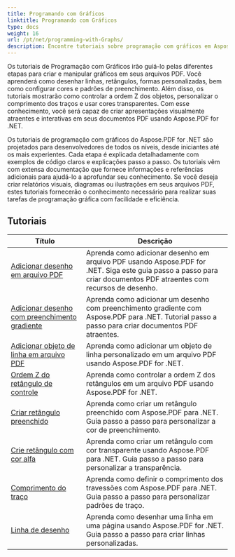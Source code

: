 ```yaml
---
title: Programando com Gráficos
linktitle: Programando com Gráficos
type: docs
weight: 16
url: /pt/net/programming-with-Graphs/
description: Encontre tutoriais sobre programação com gráficos em Aspose.PDF para .NET. Aprenda como criar e personalizar gráficos em seus documentos PDF.
---
```

Os tutoriais de Programação com Gráficos irão guiá-lo pelas diferentes etapas para criar e manipular gráficos em seus arquivos PDF. Você aprenderá como desenhar linhas, retângulos, formas personalizadas, bem como configurar cores e padrões de preenchimento. Além disso, os tutoriais mostrarão como controlar a ordem Z dos objetos, personalizar o comprimento dos traços e usar cores transparentes. Com esse conhecimento, você será capaz de criar apresentações visualmente atraentes e interativas em seus documentos PDF usando Aspose.PDF for .NET.

Os tutoriais de programação com gráficos do Aspose.PDF for .NET são projetados para desenvolvedores de todos os níveis, desde iniciantes até os mais experientes. Cada etapa é explicada detalhadamente com exemplos de código claros e explicações passo a passo. Os tutoriais vêm com extensa documentação que fornece informações e referências adicionais para ajudá-lo a aprofundar seu conhecimento. Se você deseja criar relatórios visuais, diagramas ou ilustrações em seus arquivos PDF, estes tutoriais fornecerão o conhecimento necessário para realizar suas tarefas de programação gráfica com facilidade e eficiência.

## Tutoriais
| Título | Descrição |
| --- | --- | 
| [Adicionar desenho em arquivo PDF](./add-drawing/) | Aprenda como adicionar desenho em arquivo PDF usando Aspose.PDF for .NET. Siga este guia passo a passo para criar documentos PDF atraentes com recursos de desenho. |  
| [Adicionar desenho com preenchimento gradiente](./add-drawing-with-gradient-fill/) | Aprenda como adicionar um desenho com preenchimento gradiente com Aspose.PDF para .NET. Tutorial passo a passo para criar documentos PDF atraentes. |  
| [Adicionar objeto de linha em arquivo PDF](./add-line-object/) | Aprenda como adicionar um objeto de linha personalizado em um arquivo PDF usando Aspose.PDF for .NET. |  
| [Ordem Z do retângulo de controle](./control-rectangle-z-order/) | Aprenda como controlar a ordem Z dos retângulos em um arquivo PDF usando Aspose.PDF for .NET.  |  
| [Criar retângulo preenchido](./create-filled-rectangle/) | Aprenda como criar um retângulo preenchido com Aspose.PDF para .NET. Guia passo a passo para personalizar a cor de preenchimento. |  
| [Crie retângulo com cor alfa](./create-rectangle-with-alpha-color/) | Aprenda como criar um retângulo com cor transparente usando Aspose.PDF para .NET. Guia passo a passo para personalizar a transparência. |  
| [Comprimento do traço](./dash-length/) | Aprenda como definir o comprimento dos travessões com Aspose.PDF para .NET. Guia passo a passo para personalizar padrões de traço. |  
| [Linha de desenho](./drawing-line/) | Aprenda como desenhar uma linha em uma página usando Aspose.PDF for .NET. Guia passo a passo para criar linhas personalizadas. |  